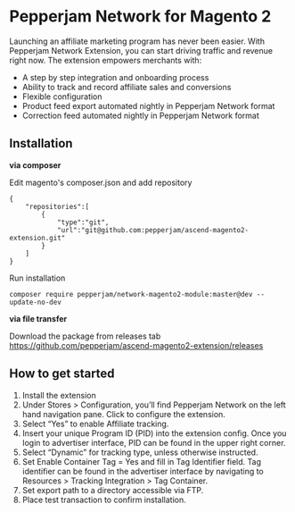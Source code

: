 # Pepperjam Network for Magento 2

Launching an affiliate marketing program has never been easier. With Pepperjam Network Extension, you can start driving traffic and revenue right now. The extension empowers merchants with:

- A step by step integration and onboarding process
- Ability to track and record affiliate sales and conversions
- Flexible configuration
- Product feed export automated nightly in Pepperjam Network format
- Correction feed automated nightly in Pepperjam Network format

## Installation

**via composer**

Edit magento's composer.json and add repository 

    {
        "repositories":[         
    	    {
                "type":"git",
                "url":"git@github.com:pepperjam/ascend-magento2-extension.git"
            }
        ]
    }

Run installation
    
    composer require pepperjam/network-magento2-module:master@dev --update-no-dev

    
**via file transfer**

Download the package from releases tab https://github.com/pepperjam/ascend-magento2-extension/releases   

## How to get started

1. Install the extension
1. Under Stores > Configuration, you’ll find Pepperjam Network on the left hand navigation pane. Click to configure the extension.
1. Select “Yes” to enable Affiliate tracking.
1. Insert your unique Program ID (PID) into the extension config. Once you login to advertiser interface, PID can be found in the upper right corner.
1. Select “Dynamic” for tracking type, unless otherwise instructed.
1. Set Enable Container Tag = Yes and fill in Tag Identifier field. Tag identifier can be found in the advertiser interface by navigating to Resources > Tracking Integration > Tag Container.    
1. Set export path to a directory accessible via FTP.
1. Place test transaction to confirm installation.

